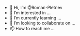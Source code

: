 - 👋 Hi, I’m @Roman-Pletnev
- 👀 I’m interested in ...
- 🌱 I’m currently learning ...
- 💞️ I’m looking to collaborate on ...
- 📫 How to reach me ...

<!---
Roman-Pletnev/Roman-Pletnev is a ✨ special ✨ repository because its `README.md` (this file) appears on your GitHub profile.
You can click the Preview link to take a look at your changes.
--->

